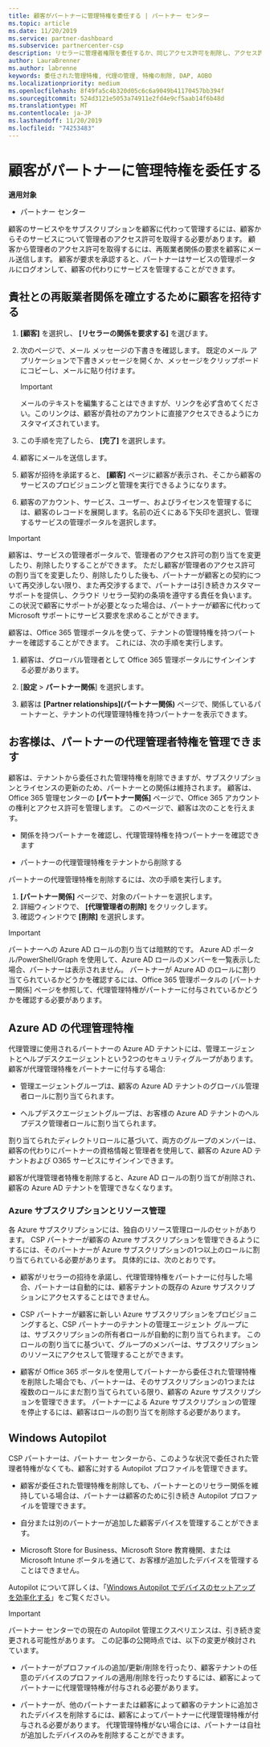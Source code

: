 ```yaml
---
title: 顧客がパートナーに管理特権を委任する | パートナー センター
ms.topic: article
ms.date: 11/20/2019
ms.service: partner-dashboard
ms.subservice: partnercenter-csp
description: リセラーに管理者権限を委任するか、同じアクセス許可を削除し、アクセス許可を使用する方法を顧客に確認する方法について説明します。
author: LauraBrenner
ms.author: labrenne
keywords: 委任された管理特権, 代理の管理, 特権の削除, DAP, AOBO
ms.localizationpriority: medium
ms.openlocfilehash: 8f49fa5c4b320d05c6c6a9049b41170457bb394f
ms.sourcegitcommit: 524d3121e5053a74911e2fd4e9cf5aab14f6b48d
ms.translationtype: MT
ms.contentlocale: ja-JP
ms.lasthandoff: 11/20/2019
ms.locfileid: "74253483"
---
```

# <a name="customers-delegate-administration-privileges-to-partners"></a>顧客がパートナーに管理特権を委任する

**適用対象**

-  パートナー センター

顧客のサービスやをサブスクリプションを顧客に代わって管理するには、顧客からそのサービスについて管理者のアクセス許可を取得する必要があります。 顧客から管理者のアクセス許可を取得するには、再販業者関係の要求を顧客にメール送信します。 顧客が要求を承認すると、パートナーはサービスの管理ポータルにログオンして、顧客の代わりにサービスを管理することができます。 

## <a name="invite-a-customer-to-establish-a-reseller-relationship-with-you"></a>貴社との再販業者関係を確立するために顧客を招待する

1.  **[顧客]** を選択し、 **[リセラーの関係を要求する]** を選びます。

2.  次のページで、メール メッセージの下書きを確認します。 既定のメール アプリケーションで下書きメッセージを開くか、メッセージをクリップボードにコピーし、メールに貼り付けます。 

    >[!IMPORTANT]
    >メールのテキストを編集することはできますが、リンクを必ず含めてください。このリンクは、顧客が貴社のアカウントに直接アクセスできるようにカスタマイズされています。 
    
3.  この手順を完了したら、 **[完了]** を選択します。

4.  顧客にメールを送信します。

5.  顧客が招待を承諾すると、 **[顧客]** ページに顧客が表示され、そこから顧客のサービスのプロビジョニングと管理を実行できるようになります。

6.  顧客のアカウント、サービス、ユーザー、およびライセンスを管理するには、顧客のレコードを展開します。名前の近くにある下矢印を選択し、管理するサービスの管理ポータルを選択します。

>[!IMPORTANT]  
>顧客は、サービスの管理者ポータルで、管理者のアクセス許可の割り当てを変更したり、削除したりすることができます。 ただし顧客が管理者のアクセス許可の割り当てを変更したり、削除したりした後も、パートナーが顧客との契約について再交渉しない限り、また再交渉するまで、パートナーは引き続きカスタマー サポートを提供し、クラウド リセラー契約の条項を遵守する責任を負います。 この状況で顧客にサポートが必要となった場合は、パートナーが顧客に代わって Microsoft サポートにサービス要求を求めることができます。

顧客は、Office 365 管理ポータルを使って、テナントの管理特権を持つパートナーを確認することができます。 これには、次の手順を実行します。

1. 顧客は、グローバル管理者として Office 365 管理ポータルにサインインする必要があります。

2. [**設定** > **パートナー関係**] を選択します。

3. 顧客は **[Partner relationships]\(パートナー関係\)** ページで、関係しているパートナーと、テナントの代理管理特権を持つパートナーを表示できます。

## <a name="customers-can-manage-a-partners-delegated-admin-privileges"></a>お客様は、パートナーの代理管理者特権を管理できます 

顧客は、テナントから委任された管理特権を削除できますが、サブスクリプションとライセンスの更新のため、パートナーとの関係は維持されます。 顧客は、Office 365 管理センターの **[パートナー関係]** ページで、Office 365 アカウントの権利とアクセス許可を管理します。 このページで、顧客は次のことを行えます。

- 関係を持つパートナーを確認し、代理管理特権を持つパートナーを確認できます

- パートナーの代理管理特権をテナントから削除する

パートナーの代理管理特権を削除するには、次の手順を実行します。

1. **[パートナー関係]** ページで、対象のパートナーを選択します。
2. 詳細ウィンドウで、 **[代理管理者の削除]** をクリックします。
3. 確認ウィンドウで **[削除]** を選択します。

>[!IMPORTANT]  
>パートナーへの Azure AD ロールの割り当ては暗黙的です。 Azure AD ポータル/PowerShell/Graph を使用して、Azure AD ロールのメンバーを一覧表示した場合、パートナーは表示されません。 パートナーが Azure AD のロールに割り当てられているかどうかを確認するには、Office 365 管理ポータルの [パートナー関係] ページを参照して、代理管理特権がパートナーに付与されているかどうかを確認する必要があります。

## <a name="delegated-admin-privileges-in-azure-ad"></a>Azure AD の代理管理特権 

代理管理に使用されるパートナーの Azure AD テナントには、管理エージェントとヘルプデスクエージェントという2つのセキュリティグループがあります。 顧客が代理管理特権をパートナーに付与する場合:

- 管理エージェントグループは、顧客の Azure AD テナントのグローバル管理者ロールに割り当てられます。

- ヘルプデスクエージェントグループは、お客様の Azure AD テナントのヘルプデスク管理者ロールに割り当てられます。

割り当てられたディレクトリロールに基づいて、両方のグループのメンバーは、顧客の代わりにパートナーの資格情報と管理者を使用して、顧客の Azure AD テナントおよび O365 サービスにサインインできます。

顧客が代理管理者特権を削除すると、Azure AD ロールの割り当てが削除され、顧客の Azure AD テナントを管理できなくなります。

### <a name="azure-subscriptions-and-resource-management"></a>Azure サブスクリプションとリソース管理

各 Azure サブスクリプションには、独自のリソース管理ロールのセットがあります。 CSP パートナーが顧客の Azure サブスクリプションを管理できるようにするには、そのパートナーが Azure サブスクリプションの1つ以上のロールに割り当てられている必要があります。 具体的には、次のとおりです。

- 顧客がリセラーの招待を承諾し、代理管理特権をパートナーに付与した場合、パートナーは自動的には、顧客テナントの既存の Azure サブスクリプションにアクセスすることはできません。

- CSP パートナーが顧客に新しい Azure サブスクリプションをプロビジョニングすると、CSP パートナーのテナントの管理エージェント グループには、サブスクリプションの所有者ロールが自動的に割り当てられます。 このロールの割り当てに基づいて、グループのメンバーは、サブスクリプションのリソースにアクセスして管理することができます。

- 顧客が Office 365 ポータルを使用してパートナーから委任された管理特権を削除した場合でも、パートナーは、そのサブスクリプションの1つまたは複数のロールにまだ割り当てられている限り、顧客の Azure サブスクリプションを管理できます。 パートナーによる Azure サブスクリプションの管理を停止するには、顧客はロールの割り当てを削除する必要があります。

## <a name="windows-autopilot"></a>Windows Autopilot

<!--Maggie, 12/5/18 - Removed table showing what different CSP partner types can and can't do because all partner types are now in parity. As per Bhavya Chopra in bug 19841770.-->

CSP パートナーは、パートナー センターから、このような状況で委任された管理者特権がなくても、顧客に対する Autopilot プロファイルを管理できます。 

- 顧客が委任された管理特権を削除しても、パートナーとのリセラー関係を維持している場合は、パートナーは顧客のために引き続き Autopilot プロファイルを管理できます。

- 自分または別のパートナーが追加した顧客デバイスを管理することができます。 

- Microsoft Store for Business、Microsoft Store 教育機関、または Microsoft Intune ポータルを通じて、お客様が追加したデバイスを管理することはできません。

Autopilot について詳しくは、「[Windows Autopilot でデバイスのセットアップを効率化する](https://docs.microsoft.com/partner-center/autopilot)」をご覧ください。

>[!IMPORTANT]  
>パートナー センターでの現在の Autopilot 管理エクスペリエンスは、引き続き変更される可能性があります。 この記事の公開時点では、以下の変更が検討されています。

- パートナーがプロファイルの追加/更新/削除を行ったり、顧客テナントの任意のデバイスのプロファイルの適用/削除を行ったりするには、顧客によってパートナーに代理管理特権が付与される必要があります。

- パートナーが、他のパートナーまたは顧客によって顧客のテナントに追加されたデバイスを削除するには、顧客によってパートナーに代理管理特権が付与される必要があります。 代理管理特権がない場合には、パートナーは自社が追加したデバイスのみを削除することができます。
